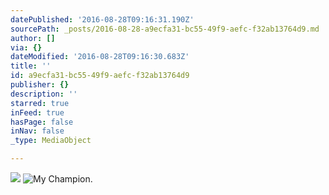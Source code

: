 ```yaml
---
datePublished: '2016-08-28T09:16:31.190Z'
sourcePath: _posts/2016-08-28-a9ecfa31-bc55-49f9-aefc-f32ab13764d9.md
author: []
via: {}
dateModified: '2016-08-28T09:16:30.683Z'
title: ''
id: a9ecfa31-bc55-49f9-aefc-f32ab13764d9
publisher: {}
description: ''
starred: true
inFeed: true
hasPage: false
inNav: false
_type: MediaObject

---
```

![](https://the-grid-user-content.s3-us-west-2.amazonaws.com/2b0dc91e-4bff-4aa2-95f3-db9c47477132.jpg)
![My Champion.](https://the-grid-user-content.s3-us-west-2.amazonaws.com/528d1fa6-d9b4-42f5-8257-7a6ab10cc0ab.jpg)